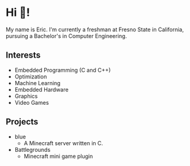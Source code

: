 # Hi 👋!
My name is Eric. I'm currently a freshman at Fresno State in California, pursuing a Bachelor's in Computer Engineering.
## Interests
- Embedded Programming (C and C++)
- Optimization
- Machine Learning
- Embedded Hardware
- Graphics
- Video Games
## Projects
- blue
  - A Minecraft server written in C. 
- Battlegrounds
  - Minecraft mini game plugin
